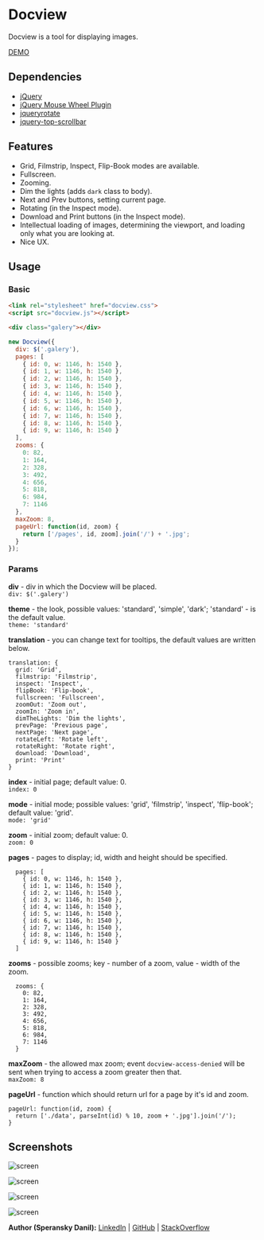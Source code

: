 # Docview

Docview is a tool for displaying images.

[DEMO](http://speranskydanil.github.io/docview)

## Dependencies

* [jQuery](http://jquery.com/)
* [jQuery Mouse Wheel Plugin](https://github.com/brandonaaron/jquery-mousewheel)
* [jqueryrotate](http://code.google.com/p/jqueryrotate/)
* [jquery-top-scrollbar](https://github.com/speranskydanil/jquery-top-scrollbar)

## Features

* Grid, Filmstrip, Inspect, Flip-Book modes are available.
* Fullscreen.
* Zooming.
* Dim the lights (adds `dark` class to body).
* Next and Prev buttons, setting current page.
* Rotating (in the Inspect mode).
* Download and Print buttons (in the Inspect mode).
* Intellectual loading of images, determining the viewport, and loading only what you are looking at.
* Nice UX.

## Usage

### Basic

```html
<link rel="stylesheet" href="docview.css">
<script src="docview.js"></script>

<div class="galery"></div>
```

```javascript
new Docview({
  div: $('.galery'),
  pages: [
    { id: 0, w: 1146, h: 1540 },
    { id: 1, w: 1146, h: 1540 },
    { id: 2, w: 1146, h: 1540 },
    { id: 3, w: 1146, h: 1540 },
    { id: 4, w: 1146, h: 1540 },
    { id: 5, w: 1146, h: 1540 },
    { id: 6, w: 1146, h: 1540 },
    { id: 7, w: 1146, h: 1540 },
    { id: 8, w: 1146, h: 1540 },
    { id: 9, w: 1146, h: 1540 }
  ],
  zooms: {
    0: 82,
    1: 164,
    2: 328,
    3: 492,
    4: 656,
    5: 818,
    6: 984,
    7: 1146
  },
  maxZoom: 8,
  pageUrl: function(id, zoom) {
    return ['/pages', id, zoom].join('/') + '.jpg';
  }
});
```

### Params

**div** - div in which the Docview will be placed.<br>
`div: $('.galery')`

**theme** - the look, possible values: 'standard', 'simple', 'dark'; 'standard' - is the default value.<br>
`theme: 'standard'`

**translation** - you can change text for tooltips, the default values are written below.

    translation: {
      grid: 'Grid',
      filmstrip: 'Filmstrip',
      inspect: 'Inspect',
      flipBook: 'Flip-book',
      fullscreen: 'Fullscreen',
      zoomOut: 'Zoom out',
      zoomIn: 'Zoom in',
      dimTheLights: 'Dim the lights',
      prevPage: 'Previous page',
      nextPage: 'Next page',
      rotateLeft: 'Rotate left',
      rotateRight: 'Rotate right',
      download: 'Download',
      print: 'Print'
    }

**index** - initial page; default value: 0.<br>
`index: 0`

**mode** - initial mode; possible values: 'grid', 'filmstrip', 'inspect', 'flip-book'; default value: 'grid'.<br>
`mode: 'grid'`

**zoom** - initial zoom; default value: 0.<br>
`zoom: 0`

**pages** - pages to display; id, width and height should be specified.

      pages: [
        { id: 0, w: 1146, h: 1540 },
        { id: 1, w: 1146, h: 1540 },
        { id: 2, w: 1146, h: 1540 },
        { id: 3, w: 1146, h: 1540 },
        { id: 4, w: 1146, h: 1540 },
        { id: 5, w: 1146, h: 1540 },
        { id: 6, w: 1146, h: 1540 },
        { id: 7, w: 1146, h: 1540 },
        { id: 8, w: 1146, h: 1540 },
        { id: 9, w: 1146, h: 1540 }
      ]

**zooms** - possible zooms; key - number of a zoom, value - width of the zoom.

      zooms: {
        0: 82,
        1: 164,
        2: 328,
        3: 492,
        4: 656,
        5: 818,
        6: 984,
        7: 1146
      }

**maxZoom** - the allowed max zoom; event `docview-access-denied` will be sent when trying to access a zoom greater then that.<br>
`maxZoom: 8`

**pageUrl** - function which should return url for a page by it's id and zoom.

    pageUrl: function(id, zoom) {
      return ['./data', parseInt(id) % 10, zoom + '.jpg'].join('/');
    }

## Screenshots

![screen](https://raw.github.com/speranskydanil/docview/master/screen-1.png)

![screen](https://raw.github.com/speranskydanil/docview/master/screen-2.png)

![screen](https://raw.github.com/speranskydanil/docview/master/screen-3.png)

![screen](https://raw.github.com/speranskydanil/docview/master/screen-4.png)

**Author (Speransky Danil):**
[LinkedIn](http://ru.linkedin.com/in/speranskydanil/en) |
[GitHub](https://github.com/speranskydanil?tab=repositories) |
[StackOverflow](http://stackoverflow.com/users/1550807/speransky-danil)

